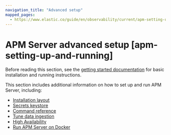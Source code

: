 ```yaml
---
navigation_title: "Advanced setup"
mapped_pages:
  - https://www.elastic.co/guide/en/observability/current/apm-setting-up-and-running.html
---
```




# APM Server advanced setup [apm-setting-up-and-running]


Before reading this section, see the [getting started documentation](fleet-managed-apm-server.md) for basic installation and running instructions.

This section includes additional information on how to set up and run APM Server, including:

* [Installation layout](installation-layout.md)
* [Secrets keystore](secrets-keystore-for-secure-settings.md)
* [Command reference](apm-server-command-reference.md)
* [Tune data ingestion](tune-data-ingestion.md)
* [High Availability](high-availability.md)
* [Run APM Server on Docker](apm-server-binary.md#apm-running-on-docker)








